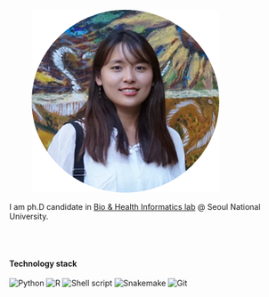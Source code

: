 <figure>
	<img src="../assets/img/logo.png">
</figure>
I am ph.D candidate in <a href="https://bhi-kimlab.github.io" hover="text_decoration">Bio & Health Informatics lab</a> @ Seoul National University.

<br><br>
<h4> Technology stack </h4>
<img alt="Python" src="https://img.shields.io/badge/-Python-green?style=flat-squre&logo=Python&logoColor=white"/></nobr>
<img alt="R" src="https://img.shields.io/badge/-R-green?style=flat-squre&logo=R&logoColor=white"/></nobr>
<img alt="Shell script" src="https://img.shields.io/badge/-Shell%20script-green?style=flat-squre&logo=PowerShell&logoColor=white"/></nobr>
<img alt="Snakemake" src="https://img.shields.io/badge/-Snakemake-green"/></nobr>
<img alt="Git" src="https://img.shields.io/badge/-Git-green?style=flat-squre&logo=GitHub&logoColor=white"/></nobr>
